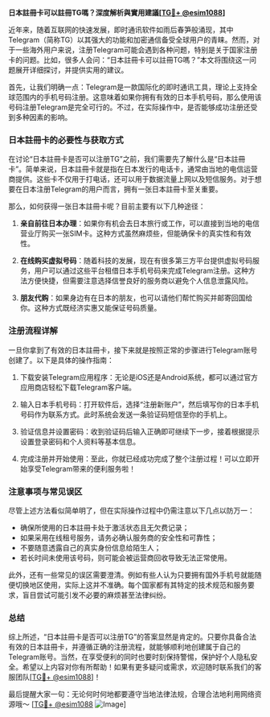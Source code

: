 **日本註冊卡可以註冊TG嗎？深度解析與實用建議[[TG💪+ @esim1088](https://t.me/s/esim1088)]**

近年来，随着互联网的快速发展，即时通讯软件如雨后春笋般涌现，其中Telegram（简称TG）以其强大的功能和加密通信备受全球用户的青睐。然而，对于一些海外用户来说，注册Telegram可能会遇到各种问题，特别是关于国家注册卡的问题。比如，很多人会问：“日本註冊卡可以註冊TG嗎？”本文将围绕这一问题展开详细探讨，并提供实用的建议。

首先，让我们明确一点：Telegram是一款国际化的即时通讯工具，理论上支持全球范围内的手机号码注册。这意味着如果你拥有有效的日本手机号码，那么使用该号码注册Telegram是完全可行的。不过，在实际操作中，是否能够成功注册还受到多种因素的影响。

### 日本註冊卡的必要性与获取方式

在讨论“日本註冊卡是否可以注册TG”之前，我们需要先了解什么是“日本註冊卡”。简单来说，日本註冊卡就是指在日本发行的电话卡，通常由当地的电信运营商提供。这些卡不仅用于打电话，还可以用于数据流量上网以及短信服务。对于想要在日本注册Telegram的用户而言，拥有一张日本註冊卡至关重要。

那么，如何获得一张日本註冊卡呢？目前主要有以下几种途径：

1. **亲自前往日本办理**：如果你有机会去日本旅行或工作，可以直接到当地的电信营业厅购买一张SIM卡。这种方式虽然麻烦些，但能确保卡的真实性和有效性。
   
2. **在线购买虚拟号码**：随着科技的发展，现在有很多第三方平台提供虚拟号码服务，用户可以通过这些平台租借日本手机号码来完成Telegram注册。这种方法方便快捷，但需要注意选择信誉良好的服务商以避免个人信息泄露风险。

3. **朋友代购**：如果身边有在日本的朋友，也可以请他们帮忙购买并邮寄回国给你。这种方式既经济实惠又能保证号码质量。

### 注册流程详解

一旦你拿到了有效的日本註冊卡，接下来就是按照正常的步骤进行Telegram账号创建了。以下是具体的操作指南：

1. 下载安装Telegram应用程序：无论是iOS还是Android系统，都可以通过官方应用商店轻松下载Telegram客户端。
   
2. 输入日本手机号码：打开软件后，选择“注册新账户”，然后填写你的日本手机号码作为联系方式。此时系统会发送一条验证码短信至你的手机上。

3. 验证信息并设置密码：收到验证码后输入正确即可继续下一步，接着根据提示设置登录密码和个人资料等基本信息。

4. 完成注册并开始使用：至此，你就已经成功完成了整个注册过程！可以立即开始享受Telegram带来的便利服务啦！

### 注意事项与常见误区

尽管上述方法看似简单明了，但在实际操作过程中仍需注意以下几点以防万一：

- 确保所使用的日本註冊卡处于激活状态且无欠费记录；
- 如果采用在线租号服务，请务必确认服务商的安全性和可靠性；
- 不要随意透露自己的真实身份信息给陌生人；
- 若长时间未使用该号码，则可能会被运营商回收导致无法正常使用。

此外，还有一些常见的误区需要澄清。例如有些人认为只要拥有国外手机号就能随便切换地区使用，实际上这并不准确。每个国家都有其特定的技术规范和服务要求，盲目尝试可能引发不必要的麻烦甚至法律纠纷。

### 总结

综上所述，“日本註冊卡是否可以注册TG”的答案显然是肯定的。只要你具备合法有效的日本註冊卡，并遵循正确的注册流程，就能够顺利地创建属于自己的Telegram账号。当然，在享受便利的同时也要时刻保持警惕，保护好个人隐私安全。希望以上内容对你有所帮助！如果有更多疑问或需求，欢迎随时联系我们的客服团队[[TG💪+ @esim1088](https://t.me/s/esim1088)]！

最后提醒大家一句：无论何时何地都要遵守当地法律法规，合理合法地利用网络资源哦～ [[TG💪+ @esim1088](https://t.me/s/esim1088) ![Image](https://i.postimg.cc/4NQfJmqS/Snipaste-2025-05-13-00-14-12.png)]